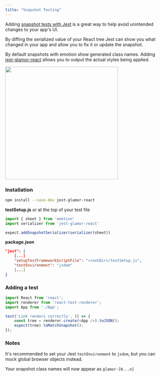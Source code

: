 ```yaml
---
title: "Snapshot Testing"
---
```


Adding [snapshot tests with Jest](https://facebook.github.io/jest/docs/en/snapshot-testing.html) is a great way to help avoid unintended changes to your app's UI.

By diffing the serialized value of your React tree Jest can show you what changed in your app and allow you to fix it or update the snapshot.

By default snapshots with emotion show generated class names. Adding [jest-glamor-react](https://github.com/kentcdodds/jest-glamor-react) allows you to output the actual styles being applied. 

<img height="360px" src="https://user-images.githubusercontent.com/514026/31314015-02b79ca6-abc3-11e7-8f70-1edb31c7f43b.jpg"/>


### Installation

```bash
npm install --save-dev jest-glamor-react
```

**testSetup.js** _or_ at the top of your test file

```javascript
import { sheet } from 'emotion'
import serializer from 'jest-glamor-react'

expect.addSnapshotSerializer(serializer(sheet))
```

**package.json**

```json
"jest": {
	[...]
	"setupTestFrameworkScriptFile": "<rootDir>/testSetup.js",
	"testEnvironment": "jsdom"
	[...]
}
```

### Adding a test

```javascript
import React from 'react';
import renderer from 'react-test-renderer';
import App from './App';

test('Link renders correctly', () => {
    const tree = renderer.create(<App />).toJSON();
    expect(tree).toMatchSnapshot();
});
```

### Notes
It's recommended to set your Jest `testEnvironment` to `jsdom`, but you can mock global browser objects instead.

Your snapshot class names will now appear as `glamor-[0...n]`

